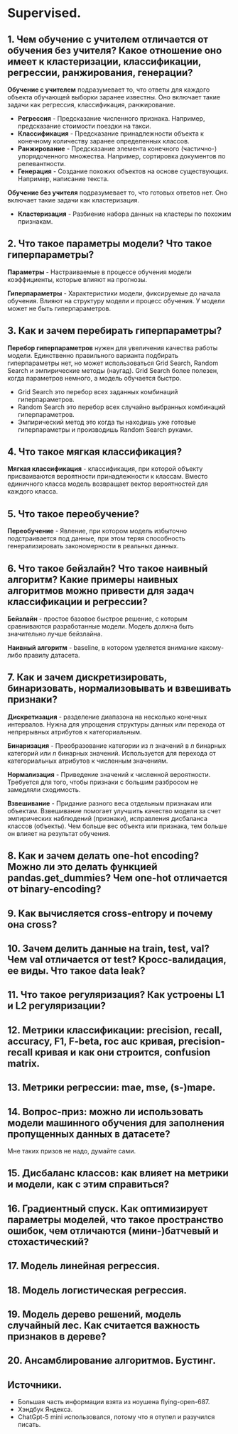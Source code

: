 # Supervised.

## 1. Чем обучение с учителем отличается от обучения без учителя? Какое отношение оно имеет к кластеризации, классификации, регрессии, ранжирования, генерации?
**Обучение с учителем** подразумевает то, что ответы для каждого объекта обучающей выборки заранее известны. Оно включает такие задачи как регрессия, классификация, ранжирование.
- **Регрессия** - Предсказание численного признака. Например, предсказание стоимости поездки на такси.
- **Классификация** - Предсказание принадлежности объекта к конечному количеству заранее определенных классов.
- **Ранжирование** - Предсказание элемента конечного (частично-) упорядоченного множества. Например, сортировка документов по релевантности.
- **Генерация** - Создание похожих объектов на основе существующих. Например, написание текста.

**Обучение без учителя** подразумевает то, что готовых ответов нет. Оно включает такие задачи как кластеризация.
- **Кластеризация** - Разбиение набора данных на кластеры по похожим признакам.


## 2. Что такое параметры модели? Что такое гиперпараметры?

**Параметры** - Настраиваемые в процессе обучения модели коэффициенты, которые влияют на прогнозы.

**Гиперпараметры** - Характеристики модели, фиксируемые до начала обучения. Влияют на структуру модели и процесс обучения. У модели может не быть гиперпараметров.


## 3. Как и зачем перебирать гиперпараметры?
**Перебор гиперпараметров** нужен для увеличения качества работы модели. Единственно правильного варианта подбирать гиперпараметры нет, но может использоваться Grid Search, Random Search и эмпирические методы (наугад). Grid Search более полезен, когда параметров немного, а модель обучается быстро.
- Grid Search это перебор всех заданных комбинаций гиперпараметров.
- Random Search это перебор всех случайно выбранных комбинаций гиперпараметров.
- Эмпирический метод это когда ты находишь уже готовые гиперпараметры и производишь Random Search руками.


## 4. Что такое мягкая классификация?
**Мягкая классификация** - классификация, при которой объекту присваиваются вероятности принадлежности к классам. Вместо единичного класса модель возвращает вектор вероятностей для каждого класса.


## 5. Что такое переобучение?
**Переобучение** - Явление, при котором модель избыточно подстраивается под данные, при этом теряя способность генерализировать закономерности в реальных данных.


## 6. Что такое бейзлайн? Что такое наивный алгоритм? Какие примеры наивных алгоритмов можно привести для задач классификации и регрессии?
**Бейзлайн** - простое базовое быстрое решение, с которым сравниваются разработанные модели. Модель должна быть значительно лучше бейзлайна.

**Наивный алгоритм** - baseline, в котором уделяется внимание какому-либо правилу датасета.


## 7. Как и зачем дискретизировать, бинаризовать, нормализовывать и взвешивать признаки?
**Дискретизация** - разделение диапазона на несколько конечных интервалов. Нужна для упрощения структуры данных или перехода от непрерывных атрибутов к категориальным.

**Бинаризация** - Преобразование категории из $n$ значений в $n$ бинарных категорий или $n$ бинарных значений. Используется для перехода от категориальных атрибутов к численным значениям.

**Нормализация** - Приведение значений к численной вероятности. Требуется для того, чтобы признаки с большим разбросом не замедляли сходимость.

**Взвешивание** - Придание разного веса отдельным признакам или объектам. Взвешивание помогает улучшить качество модели за счет эмпирических наблюдений (признаки), исправления дисбаланса классов (объекты). Чем больше вес объекта или признака, тем больше он влияет на результат обучения.


## 8. Как и зачем делать one-hot encoding? Можно ли это делать функцией pandas.get_dummies? Чем one-hot отличается от binary-encoding?


## 9. Как вычисляется cross-entropy и почему она cross?


## 10. Зачем делить данные на train, test, val? Чем val отличается от test? Кросс-валидация, ее виды. Что такое data leak?


## 11. Что такое регуляризация? Как устроены L1 и L2 регуляризации?


## 12. Метрики классификации: precision, recall, accuracy, F1, F-beta, roc auc кривая, precision-recall кривая и как они строится, confusion matrix.


## 13. Метрики регрессии: mae, mse, (s-)mape.


## 14. Вопрос-приз: можно ли использовать модели машинного обучения для заполнения пропущенных данных в датасете?
Мне таких призов не надо, думайте сами.

## 15. Дисбаланс классов: как влияет на метрики и модели, как с этим справиться?


## 16. Градиентный спуск. Как оптимизирует параметры моделей, что такое пространство ошибок, чем отличаются (мини-)батчевый и стохастический?


## 17. Модель линейная регрессия.


## 18. Модель логистическая регрессия.


## 19. Модель дерево решений, модель случайный лес. Как считается важность признаков в дереве?


## 20. Ансамблирование алгоритмов. Бустинг.


## Источники.
- Большая часть информации взята из ноушена flying-open-687.
- Хэндбук Яндекса.
- ChatGpt-5 mini использовался, потому что я отупел и разучился писать.
